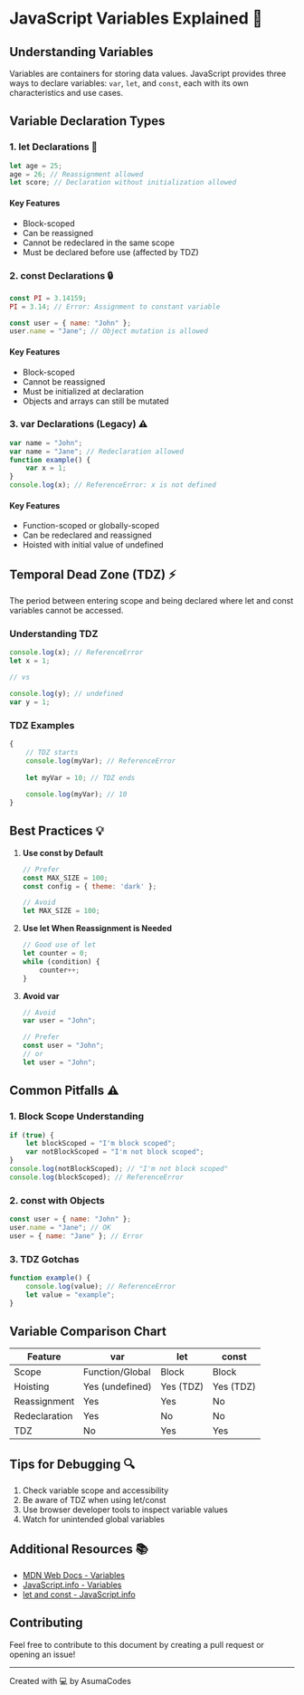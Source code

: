 # JavaScript Variables Explained 🚀

## Understanding Variables
Variables are containers for storing data values. JavaScript provides three ways to declare variables: `var`, `let`, and `const`, each with its own characteristics and use cases.

## Variable Declaration Types
### 1. let Declarations 📝
```javascript
let age = 25;
age = 26; // Reassignment allowed
let score; // Declaration without initialization allowed
```
#### Key Features
- Block-scoped
- Can be reassigned
- Cannot be redeclared in the same scope
- Must be declared before use (affected by TDZ)

### 2. const Declarations 🔒
```javascript
const PI = 3.14159;
PI = 3.14; // Error: Assignment to constant variable

const user = { name: "John" };
user.name = "Jane"; // Object mutation is allowed
```
#### Key Features
- Block-scoped
- Cannot be reassigned
- Must be initialized at declaration
- Objects and arrays can still be mutated

### 3. var Declarations (Legacy) ⚠️
```javascript
var name = "John";
var name = "Jane"; // Redeclaration allowed
function example() {
    var x = 1;
}
console.log(x); // ReferenceError: x is not defined
```
#### Key Features
- Function-scoped or globally-scoped
- Can be redeclared and reassigned
- Hoisted with initial value of undefined

## Temporal Dead Zone (TDZ) ⚡
The period between entering scope and being declared where let and const variables cannot be accessed.

### Understanding TDZ
```javascript
console.log(x); // ReferenceError
let x = 1;

// vs

console.log(y); // undefined
var y = 1;
```

### TDZ Examples
```javascript
{
    // TDZ starts
    console.log(myVar); // ReferenceError
    
    let myVar = 10; // TDZ ends
    
    console.log(myVar); // 10
}
```

## Best Practices 💡
1. **Use const by Default**
   ```javascript
   // Prefer
   const MAX_SIZE = 100;
   const config = { theme: 'dark' };
   
   // Avoid
   let MAX_SIZE = 100;
   ```

2. **Use let When Reassignment is Needed**
   ```javascript
   // Good use of let
   let counter = 0;
   while (condition) {
       counter++;
   }
   ```

3. **Avoid var**
   ```javascript
   // Avoid
   var user = "John";
   
   // Prefer
   const user = "John";
   // or
   let user = "John";
   ```

## Common Pitfalls ⚠️
### 1. Block Scope Understanding
```javascript
if (true) {
    let blockScoped = "I'm block scoped";
    var notBlockScoped = "I'm not block scoped";
}
console.log(notBlockScoped); // "I'm not block scoped"
console.log(blockScoped); // ReferenceError
```

### 2. const with Objects
```javascript
const user = { name: "John" };
user.name = "Jane"; // OK
user = { name: "Jane" }; // Error
```

### 3. TDZ Gotchas
```javascript
function example() {
    console.log(value); // ReferenceError
    let value = "example";
}
```

## Variable Comparison Chart
| Feature | var | let | const |
|---------|-----|-----|-------|
| Scope | Function/Global | Block | Block |
| Hoisting | Yes (undefined) | Yes (TDZ) | Yes (TDZ) |
| Reassignment | Yes | Yes | No |
| Redeclaration | Yes | No | No |
| TDZ | No | Yes | Yes |

## Tips for Debugging 🔍
1. Check variable scope and accessibility
2. Be aware of TDZ when using let/const
3. Use browser developer tools to inspect variable values
4. Watch for unintended global variables

## Additional Resources 📚
- [MDN Web Docs - Variables](https://developer.mozilla.org/en-US/docs/Web/JavaScript/Guide/Grammar_and_types#Variables)
- [JavaScript.info - Variables](https://javascript.info/variables)
- [let and const - JavaScript.info](https://javascript.info/let-const)

## Contributing
Feel free to contribute to this document by creating a pull request or opening an issue!

---
Created with 💻 by AsumaCodes
